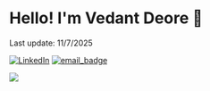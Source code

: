
# Hello! I'm Vedant Deore 👋
Last update: 11/7/2025
<!--
![](https://github.com/VedantDeore/stats/blob/master/generated/overview.svg)
![](https://github.com/VedantDeore/stats/blob/master/generated/languages.svg)

## ⚡ Languages and Frameworks
<table>
  <tr>
    <td>Programming Languages</td>
    <td>
      <img src="https://img.shields.io/badge/C-%2300599C.svg?style=flat-square&logo=c&logoColor=white"/>
      <img src="https://img.shields.io/badge/C++-%2300599C.svg?style=flat-square&logo=c%2B%2B&logoColor=white"/>
      <img src="https://img.shields.io/badge/Java-%23ED8B00.svg?style=flat-square&logo=openjdk&logoColor=white"/>
      <img src="https://img.shields.io/badge/Python-3670A0?style=flat-square&logo=python&logoColor=ffdd54"/>
      <img src="https://img.shields.io/badge/JavaScript-%23323330.svg?style=flat-square&logo=javascript&logoColor=%23F7DF1E"/>
<!--       <img src="https://img.shields.io/badge/Dart-0175C2.svg?style=flat-square&logo=dart&logoColor=white"/> --
      <img src="https://img.shields.io/badge/typescript-%23007ACC.svg?style=flat-square&logo=typescript&logoColor=white"/>
 <!--    <img src="https://img.shields.io/badge/Haskell-%235D4F7A.svg?style=flat-square&logo=haskell&logoColor=white"/> --
    </td>
  </tr>
    <tr>
    <td>Machine Learning Libraries</td>
    <td>
      <img src="https://img.shields.io/badge/PyTorch-EE4C2C?style=flat-square&logo=pytorch&logoColor=white"/>
      <img src="https://img.shields.io/badge/Keras-D00000.svg?style=flat-square&logo=keras&logoColor=white"/>
      <img src="https://img.shields.io/badge/TensorFlow-%23FF6F00.svg?style=flat-square&logo=tensorflow&logoColor=white"/>
      <img src="https://img.shields.io/badge/OpenCV-%235C3EE8.svg?style=flat-square&logo=opencv&logoColor=white"/>
      <img src="https://img.shields.io/badge/Pandas-150458?style=flat-square&logo=pandas&logoColor=white"/>
      <img src="https://img.shields.io/badge/Numpy-013243?style=flat-square&logo=numpy&logoColor=white"/>
      <img src="https://img.shields.io/badge/Seaborn-4C4C4C?style=flat-square&logo=seaborn&logoColor=white"/>
      <img src="https://img.shields.io/badge/Scikit%20Learn-F7931E.svg?style=flat-square&logo=scikit-learn&logoColor=white"/>
    <!--   <img src="https://img.shields.io/badge/D3.js-F9A03C.svg?style=flat-square&logo=d3dotjs&logoColor=white"/>--
      <img src="https://img.shields.io/badge/Matplotlib-013220?style=flat-square&logo=matplotlib&logoColor=white"/>
     </td>
  </tr>
  <tr>
    <td>Frontend</td>
    <td>
      <img src="https://img.shields.io/badge/React-%2320232a.svg?style=flat-square&logo=react&logoColor=%2361DAFB"/>
   <img src="https://img.shields.io/badge/Vite-%23646CFF.svg?style=flat-square&logo=vite&logoColor=white"/> 
           <img src="https://img.shields.io/badge/Next.js-000000?style=flat-square&logo=next.js&logoColor=white"/>
<!--       <img src="https://img.shields.io/badge/Gatsby-%23663399.svg?style=flat-square&logo=gatsby&logoColor=white"/> --
    <img src="https://img.shields.io/badge/Vue.js-%2335495e.svg?style=flat-square&logo=vuedotjs&logoColor=%234FC08D"/> 
<!--       <img src="https://img.shields.io/badge/Nuxt.js-00C58E.svg?style=flat-square&logo=nuxtdotjs&logoColor=white"/> --
      <img src="https://img.shields.io/badge/HTML5-%23E34F26.svg?style=flat-square&logo=html5&logoColor=white"/>
  </tr>
  <tr>
    <td>Styling</td>
    <td>
      <img src="https://img.shields.io/badge/Tailwind-38B2AC.svg?style=flat-square&logo=tailwind-css&logoColor=white"/>
      <img src="https://img.shields.io/badge/MaterialUI-0081CB.svg?style=flat-square&logo=MUI&logoColor=white"/> 
      <img src="https://img.shields.io/badge/CSS3-%231572B6.svg?style=flat-square&logo=css3&logoColor=white"/>
    </td>
  </tr>
  <tr>
    <td>Backend</td>
    <td>
<!--       <img src="https://img.shields.io/badge/express.js-%23404d59.svg?style=flat-square&logo=express&logoColor=%2361DAFB"> --
      <img src="https://img.shields.io/badge/Flask-%23000000.svg?style=flat-square&logo=flask&logoColor=white"/>
        <img src="https://img.shields.io/badge/Django-%23000000.svg?style=flat-square&logo=django&logoColor=white"/>
        <img src="https://img.shields.io/badge/FastAPI-009688?style=flat-square&logo=fastapi&logoColor=white"/> 
    </td
     </tr>
  <tr>
    <td>Databases</td>
    <td>
       <img src="https://img.shields.io/badge/Firebase-%23039BE5.svg?style=flat-square&logo=firebase"/>
      <img src="https://img.shields.io/badge/MySQL-%23336791.svg?style=flat-square&logo=mysql&logoColor=white"/>
      <img src="https://img.shields.io/badge/Milvus-34A167?style=flat-square&logo=milvus&logoColor=white"/>
      <img src="https://img.shields.io/badge/Pinecone-0091FF?style=flat-square&logo=pinecone&logoColor=white"/>
      <img src="https://img.shields.io/badge/MongoDB-47A248?style=flat-square&logo=mongodb&logoColor=white"/>

  </tr>
  <tr>
    <td>Full Stack Libraries</td>
    <td>
       <img src="https://img.shields.io/badge/Socket.IO-%23010101.svg?style=flat-square&logo=socketdotio&logoColor=white"/> 
<!--       <img src="https://img.shields.io/badge/React%20Testing%20Library-%23CC6699.svg?style=flat-square&logo=testing-library&logoColor=white"/> -->
<!--       <img src="https://img.shields.io/badge/Jest-C21325?style=flat-square&logo=jest&logoColor=white"/> --
      <img src="https://img.shields.io/badge/OpenAPI-6BA539?style=flat-square&logo=openapi-initiative&logoColor=white"/>
    </td>
  </tr>
</table>

<!--
**Frequently Used Technologies:**

![React Badge](https://img.shields.io/badge/React-20232A?style=flat-square&logo=react&logoColor=61DAFB)
![Next.js Badge](https://img.shields.io/badge/Next.js-000000?style=flat-square&logo=next.js&logoColor=white) 
![FastAPI Badge](https://img.shields.io/badge/FastAPI-009688?style=flat-square&logo=fastapi&logoColor=white)
![TensorFlow Badge](https://img.shields.io/badge/TensorFlow-FF6F00?style=flat-square&logo=tensorflow&logoColor=white)
![Python Badge](https://img.shields.io/badge/Python-3776AB?style=flat-square&logo=python&logoColor=yellow)
<!-- ![Node.js Badge](https://img.shields.io/badge/Node.js-43853D?style=flat-square&logo=node.js&logoColor=white)
## 🏅 Hackathon Achievements

  <div align="center">
    <img src="https://img.shields.io/badge/35-Hackathons%20Won-FFD700?style=for-the-badge&logo=trophy&logoColor=gold" alt="Hackathons Won">
    <img src="https://img.shields.io/badge/58-Hackathons%20Attended-C0C0C0?style=for-the-badge&logo=devpost&logoColor=silver" alt="Hackathons Attended">
    <img src="https://img.shields.io/badge/60%25-Win%20Rate-22C55E?style=for-the-badge&logo=checkmarksymbol&logoColor=white" alt="Win Rate">
    <a href="https://devpost.com/IdkwhatImD0ing">
      <img src="https://img.shields.io/badge/Devpost%20Profile-View%20Projects-003E54?style=for-the-badge&logo=devpost&logoColor=white" alt="Devpost Profile">
    </a>
  </div>

</div> --


## 🌟 Most-used Stack

<div align="center">
  
| Frontend | Backend | Data Science |
|:--------:|:-------:|:------------:|
| ![React](https://skillicons.dev/icons?i=react) | ![FastAPI](https://skillicons.dev/icons?i=fastapi) | ![PyTorch](https://skillicons.dev/icons?i=pytorch) |
| ![Next.js](https://skillicons.dev/icons?i=nextjs) | ![Flask](https://skillicons.dev/icons?i=flask) | ![Python](https://skillicons.dev/icons?i=python) |

</div>

<!--## 🤝 Join Me for Hackathons!--
## 🤝 Let's Hack Together!
<!--If you're interested in teaming up for a hackathon, feel free to reach out to me! You can contact me on:--
I'm always excited to collaborate and build something amazing. Drop me a message!
<!-- 
[![email_badge]](mailto:vedant.deore22@vit.edu)
[![linkedin_badge]](https://linkedin.com/in/vedantdeore)
Badges 
[email_badge]: https://img.shields.io/badge/Email-D14836?style=flat-square&logo=gmail&logoColor=white
[discord_badge]: https://img.shields.io/badge/Discord-7289DA?style=flat-square&logo=discord&logoColor=white--
[![Email](https://img.shields.io/badge/Email-Me-red?style=for-the-badge&logo=gmail&logoColor=white)](mailto:vedant.deore22@vit.edu)
[![Discord](https://img.shields.io/badge/Discord-Chat-7289DA?style=for-the-badge&logo=discord&logoColor=white)](https://discord.com/users/vedant_45%230001)

## 👀 Check out my...

[![LinkedIn](https://img.shields.io/badge/LinkedIn-Connect-0077B5?style=for-the-badge&logo=linkedin&logoColor=white)](https://linkedin.com/in/vedantdeore)
<!--
[![linkedin_badge]](https://linkedin.com/in/vedantdeore)
[![Discord](https://img.shields.io/badge/Discord-Chat-7289DA?style=for-the-badge&logo=discord&logoColor=white)](https://discord.com/users/vedant_45%230001)
<!-- Badges --
[portfolio_badge]: https://img.shields.io/badge/Portfolio%20Website-%230077B5.svg?style=flat-square&logo=buffer&logoColor=white
[linkedin_badge]: https://img.shields.io/badge/LinkedIn-%230077B5.svg?style=flat-square&logo=linkedin&logoColor=white


<!-- <h1 align="center">Hi <img src="https://media.giphy.com/media/hvRJCLFzcasrR4ia7z/giphy.gif" width="35">, I'm Vedant Deore</h1>
<h3 align="center">A passionate developer from India</h3>
<!-- - 👋 Hi, I’m @VedantDeore
- 👀 I’m interested in ...
- 🌱 I’m currently learning ...
- 💞️ I’m looking to collaborate on ...
- 📫 How to reach me ...
- 😄 Pronouns: ...
- ⚡ Fun fact: ... ---

- 🌱 I’m currently learning **AI/ML**

- 👨‍💻 Visit my Projects at [REPOSITORY](https://repository21.netlify.app/](https://github.com/VedantDeore?tab=repositories))

- 📫 How to reach me **vedantdeore45@gmail.com**

## 🤝 Join Me for Projects!
If you're interested in teaming up for a project, feel free to reach out to me! You can contact me on:
-->
[![LinkedIn](https://img.shields.io/badge/LinkedIn-%230077B5.svg?logo=linkedin&logoColor=white)](https://linkedin.com/in/vedantdeore) 
[![email_badge]](vedant.deore22@vit.edu)

<!-- Badges -->
[email_badge]: https://img.shields.io/badge/Email-D14836?style=flat-square&logo=gmail&logoColor=white
[discord_badge]: https://img.shields.io/badge/Discord-7289DA?style=flat-square&logo=discord&logoColor=white
<!--
# 💻 Tech Stack:
![C](https://img.shields.io/badge/c-%2300599C.svg?style=for-the-badge&logo=c&logoColor=white) ![Java](https://img.shields.io/badge/java-%23ED8B00.svg?style=for-the-badge&logo=openjdk&logoColor=white) ![JavaScript](https://img.shields.io/badge/javascript-%23323330.svg?style=for-the-badge&logo=javascript&logoColor=%23F7DF1E) ![Python](https://img.shields.io/badge/python-3670A0?style=for-the-badge&logo=python&logoColor=ffdd54) ![HTML5](https://img.shields.io/badge/html5-%23E34F26.svg?style=for-the-badge&logo=html5&logoColor=white) ![Anaconda](https://img.shields.io/badge/Anaconda-%2344A833.svg?style=for-the-badge&logo=anaconda&logoColor=white) ![Bootstrap](https://img.shields.io/badge/bootstrap-%238511FA.svg?style=for-the-badge&logo=bootstrap&logoColor=white) ![Django](https://img.shields.io/badge/django-%23092E20.svg?style=for-the-badge&logo=django&logoColor=white) ![Flask](https://img.shields.io/badge/flask-%23000.svg?style=for-the-badge&logo=flask&logoColor=white) ![OpenCV](https://img.shields.io/badge/opencv-%23white.svg?style=for-the-badge&logo=opencv&logoColor=white) ![TailwindCSS](https://img.shields.io/badge/tailwindcss-%2338B2AC.svg?style=for-the-badge&logo=tailwind-css&logoColor=white) ![MySQL](https://img.shields.io/badge/mysql-4479A1.svg?style=for-the-badge&logo=mysql&logoColor=white) ![MongoDB](https://img.shields.io/badge/MongoDB-%234ea94b.svg?style=for-the-badge&logo=mongodb&logoColor=white) ![Canva](https://img.shields.io/badge/Canva-%2300C4CC.svg?style=for-the-badge&logo=Canva&logoColor=white) ![Figma](https://img.shields.io/badge/figma-%23F24E1E.svg?style=for-the-badge&logo=figma&logoColor=white) ![Matplotlib](https://img.shields.io/badge/Matplotlib-%23ffffff.svg?style=for-the-badge&logo=Matplotlib&logoColor=black) ![NumPy](https://img.shields.io/badge/numpy-%23013243.svg?style=for-the-badge&logo=numpy&logoColor=white) ![Pandas](https://img.shields.io/badge/pandas-%23150458.svg?style=for-the-badge&logo=pandas&logoColor=white) ![scikit-learn](https://img.shields.io/badge/scikit--learn-%23F7931E.svg?style=for-the-badge&logo=scikit-learn&logoColor=white) ![TensorFlow](https://img.shields.io/badge/TensorFlow-%23FF6F00.svg?style=for-the-badge&logo=TensorFlow&logoColor=white) ![Git](https://img.shields.io/badge/git-%23F05033.svg?style=for-the-badge&logo=git&logoColor=white) ![Arduino](https://img.shields.io/badge/-Arduino-00979D?style=for-the-badge&logo=Arduino&logoColor=white) ![Chart.js](https://img.shields.io/badge/chart.js-F5788D.svg?style=for-the-badge&logo=chart.js&logoColor=white) ![Insomnia](https://img.shields.io/badge/Insomnia-black?style=for-the-badge&logo=insomnia&logoColor=5849BE) ![jQuery](https://img.shields.io/badge/jquery-%230769AD.svg?style=for-the-badge&logo=jquery&logoColor=white) ![R](https://img.shields.io/badge/r-%23276DC3.svg?style=for-the-badge&logo=r&logoColor=white) ![PHP](https://img.shields.io/badge/php-%23777BB4.svg?style=for-the-badge&logo=php&logoColor=white) ![CSS3](https://img.shields.io/badge/css3-%231572B6.svg?style=for-the-badge&logo=css3&logoColor=white)
# 📊 GitHub Stats:
![](https://github-readme-stats.vercel.app/api?username=vedantdeore&theme=dark&hide_border=false&include_all_commits=false&count_private=false)<br/>
![](https://github-readme-streak-stats.herokuapp.com/?user=vedantdeore&theme=dark&hide_border=false)<br/>
![](https://github-readme-stats.vercel.app/api/top-langs/?username=vedantdeore&theme=dark&hide_border=false&include_all_commits=false&count_private=false&layout=compact)

### ✍️ Random Dev Quote
![](https://quotes-github-readme.vercel.app/api?type=horizontal&theme=dark)
-->

[![](https://visitcount.itsvg.in/api?id=vedantdeore&icon=0&color=0)](https://visitcount.itsvg.in)

<!-- Proudly created with GPRM ( https://gprm.itsvg.in ) -->


<!---
VedantDeore/VedantDeore is a ✨ special ✨ repository because its `README.md` (this file) appears on your GitHub profile.
You can click the Preview link to take a look at your changes.
--->
